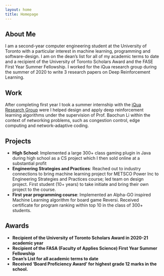 ```yaml
---
layout: home
title: Homepage
---
```


## About Me

I am a second-year computer engineering student at the University of Toronto with a particular interest in machine learning, programming and software-design. I am on the dean’s list for all of my academic terms to date and a recipient of the University of Toronto Scholars Award and the FASE First Year Summer Fellowship. I worked for the iQua research group during the summer of 2020 to write 3 research papers on Deep Reinforcement Learning.

## Work

After completing first year I took a summer internship with the [iQua Research Group](https://iqua.ece.toronto.edu) were I helped design and apply deep reinforcement learning algorithms under the supervision of Prof. Baochun Li within the context of networking problems, such as congestion control, edge computing and network-adaptive coding.

## Projects

* **High School**: Implemented a large 300+ class gaming plugin in Java during high school as a CS project which I then sold online at a substantial profit
* **Engineering Strategies and Practices**: Reached out to industry connections to bring machine learning project for METSCO Power Inc to Engineering Strategies and Practices course; led team on design project. First student (10+ years) to take initiate and bring their own project to the course.
* **First year programming course**: Implemented an Alpha-GO inspired Machine Learning algorithm for board game Reversi. Received certificate for program ranking within top 10 in the class of 300+ students.

## Awards 
* **Recipient of the University of Toronto Scholars Award in 2020-21 academic year**
* **Recipient of the FASA (Faculty of Applies Science) First Year Summer Fellowship**
* **Dean’s List for all academic terms to date**
* **Received ‘Board Proficiency Award’ for highest grade 12 marks in the school.**